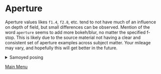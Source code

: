 # Aperture

Aperture values likes `f1.4`, `f2.8`, etc. tend to not have much of an influence on depth of field, but small differences can be observed. Mention of the word `aperture` seems to add more bokeh/blur, no matter the specified f-stop. This is likely due to the source material not having a clear and consistent set of aperture examples across subject matter. Your mileage may vary, and hopefully this will get better in the future.

<details><summary>Samoyed posing</summary>
<p>

`samoyed posing, [aperture] —-sameseed 1`  

**f1.4**<br>
![f1.4](/aperture/images/samoyed_posing_f1_4.png)

**f2**<br>
![f2](/aperture/images/samoyed_posing_f2.png)

**f2.8**<br>
![f2.8](/aperture/images/samoyed_posing_f2_8.png)

**f4**<br>
![f4](/aperture/images/samoyed_posing_f4.png)

**f5.6**<br>
![f5.6](/aperture/images/samoyed_posing_f5_6.png)

**f8**<br>
![f8](/aperture/images/samoyed_posing_f8.png)

**f11**<br>
![f11](/aperture/images/samoyed_posing_f11.png)

**f16**<br>
![f16](/aperture/images/samoyed_posing_f16.png)

**f22**<br>
![f22](/aperture/images/samoyed_posing_f22.png)

**f32**<br>
![f32](/aperture/images/samoyed_posing_f32.png)

</p>
</details>

[Main Menu](https://github.com/ymgenesis/Midjourney-Photography-Resource)

